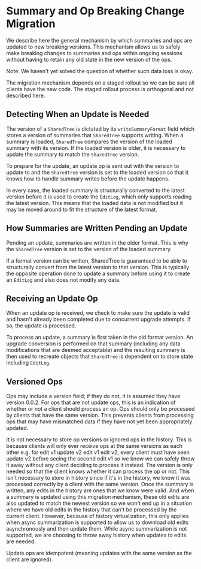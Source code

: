 # Summary and Op Breaking Change Migration

We describe here the general mechanism by which summaries and ops are updated to new breaking versions. This mechanism allows us to safely make breaking changes to summaries and ops within ongoing sessions without having to retain any old state in the new version of the ops.

Note: We haven't yet solved the question of whether such data loss is okay.

The migration mechanism depends on a staged rollout so we can be sure all clients have the new code. The staged rollout process is orthogonal and not described here.

## Detecting When an Update is Needed

The version of a `SharedTree` is dictated by its `writeSummaryFormat` field which stores a version of summaries that `SharedTree` supports writing. When a summary is loaded, `SharedTree` compares the version of the loaded summary with its version. If the loaded version is older, it is necessary to update the summary to match the `SharedTree` version.

To prepare for the update, an update op is sent out with the version to update to and the `SharedTree` version is set to the loaded version so that it knows how to handle summary writes before the update happens.

In every case, the loaded summary is structurally converted to the latest version before it is used to create the `EditLog`, which only supports reading the latest version. This means that the loaded data is not modified but it may be moved around to fit the structure of the latest format.

## How Summaries are Written Pending an Update

Pending an update, summaries are written in the older format. This is why the `SharedTree` version is set to the version of the loaded summary.

If a format version can be written, SharedTree is guaranteed to be able to structurally convert from the latest version to that version. This is typically the opposite operation done to update a summary before using it to create an `EditLog` and also does not modify any data.

## Receiving an Update Op

When an update op is received, we check to make sure the update is valid and hasn't already been completed due to concurrent upgrade attempts. If so, the update is processed.

To process an update, a summary is first taken in the old format version. An upgrade conversion is performed on that summary (including any data modifications that are deemed acceptable) and the resulting summary is then used to recreate objects that `SharedTree` is dependent on to store state including `EditLog`.

## Versioned Ops

Ops may include a version field; if they do not, it is assumed they have version 0.0.2. For ops that are not update ops, this is an indication of whether or not a client should process an op. Ops should only be processed by clients that have the same version. This prevents clients from processing ops that may have mismatched data if they have not yet been appropriately updated.

It is not necessary to store op versions or ignored ops in the history. This is because clients will only ever receive ops at the same versions as each other e.g. for edit v1 update v2 edit v1 edit v2, every client must have seen update v2 before seeing the second edit v1 so we know we can safely throw it away without any client deciding to process it instead. The version is only needed so that the client knows whether it can process the op or not. This isn't necessary to store in history since if it's in the history, we know it was processed correctly by a client with the same version. Once the summary is written, any edits in the history are ones that we know were valid. And when a summary is updated using this migration mechanism, these old edits are also updated to match the newest version so we won't end up in a situation where we have old edits in the history that can't be processed by the current client. However, because of history virtualization, this only applies when async summarization is supported to allow us to download old edits asynchronously and then update them. While async summarization is not supported, we are choosing to throw away history when updates to edits are needed.

Update ops are idempotent (meaning updates with the same version as the client are ignored).
